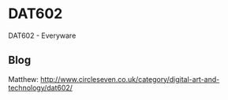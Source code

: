 # DAT602
DAT602 - Everyware


## Blog

Matthew:
http://www.circleseven.co.uk/category/digital-art-and-technology/dat602/

